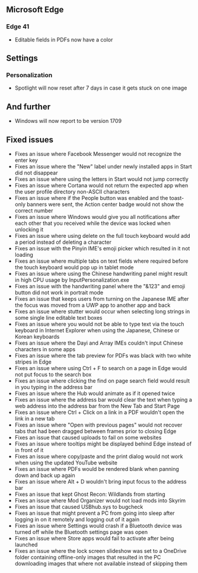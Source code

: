 ## Microsoft Edge
### Edge 41
- Editable fields in PDFs now have a color

## Settings
### Personalization
- Spotlight will now reset after 7 days in case it gets stuck on one image

## And further
- Windows will now report to be version 1709

## Fixed issues
- Fixes an issue where Facebook Messenger would not recognize the enter key
- Fixes an issue where the "New" label under newly installed apps in Start did not disappear
- Fixes an issue where using the letters in Start would not jump correctly
- Fixes an issue where Cortana would not return the expected app when the user profile directory non-ASCII characters
- Fixes an issue where if the People button was enabled and the toast-only banners were sent, the Action center badge would not show the correct number
- Fixes an issue where Windows would give you all notifications after each other that you received while the device was locked when unlocking it
- Fixes an issue where using delete on the full touch keyboard would add a period instead of deleting a character
- Fixes an issue with the Pinyin IME's emoji picker which resulted in it not loading
- Fixes an issue where multiple tabs on text fields where required before the touch keyboard would pop up in tablet mode
- Fixes an issue where using the Chinese handwriting panel might result in high CPU usage by InputPersonalization.exe
- Fixes an issue with the handwriting panel where the "&123" and emoji button did not work in portrait mode
- Fixes an issue that keeps users from turning on the Japanese IME after the focus was moved from a UWP app to another app and back
- Fixes an issue where stutter would occur when selecting long strings in some single line editable text boxes
- Fixes an issue where you would not be able to type text via the touch keyboard in Internet Explorer when using the Japanese, Chinese or Korean keyboards
- Fixes an issue where the Dayi and Array IMEs couldn't input Chinese characters in some apps
- Fixes an issue where the tab preview for PDFs was black with two white stripes in Edge
- Fixes an issue where using Ctrl + F to search on a page in Edge would not put focus to the search box
- Fixes an issue where clicking the find on page search field would result in you typing in the address bar
- Fixes an issue where the Hub would animate as if it opened twice
- Fixes an issue where the address bar would clear the text when typing a web address into the address bar from the New Tab and Start Page
- Fixes an issue where Ctrl + Click on a link in a PDF wouldn't open the link in a new tab
- Fixes an issue where "Open with previous pages" would not recover tabs that had been dragged between frames prior to closing Edge
- Fixes an issue that caused uploads to fail on some websites
- Fixes an issue where tooltips might be displayed behind Edge instead of in front of it
- Fixes an issue where copy/paste and the print dialog would not work when using the updated YouTube website
- Fixes an issue where PDFs would be rendered blank when panning down and back up again
- Fixes an issue where Alt + D wouldn't bring input focus to the address bar
- Fixes an issue that kept Ghost Recon: Wildlands from starting
- Fixes an issue where Mod Organizer would not load mods into Skyrim
- Fixes an issue that caused USBhub.sys to bugcheck
- Fixes an issue that might prevent a PC from going into sleep after logging in on it remotely and logging out of it again
- Fixes an issue where Settings would crash if a Bluetooth device was turned off while the Bluetooth settings page was open
- Fixes an issue where Store apps would fail to activate after being launched
- Fixes an issue where the lock screen slideshow was set to a OneDrive folder containing offline-only images that resulted in the PC downloading images that where not available instead of skipping them
